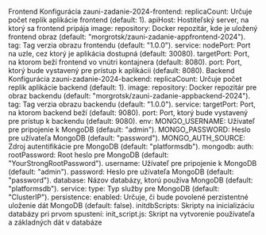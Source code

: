 Frontend Konfigurácia
    zauni-zadanie-2024-frontend:
    replicaCount: Určuje počet replik aplikácie frontend (default: 1).
    apiHost: Hostiteľský server, na ktorý sa frontend pripája
    image:
        repository: Docker repozitár, kde je uložený frontend obraz (default: "morgrotsk/zauni-zadanie-appfrontend-2024").
        tag: Tag verzia obrazu frontendu (default: "1.0.0").
    service:
        nodePort: Port na uzle, cez ktorý je aplikácia dostupná (default: 30080).
        targetPort: Port, na ktorom beží frontend vo vnútri kontajnera (default: 8080).
        port: Port, ktorý bude vystavený pre prístup k aplikácii (default: 8080).
Backend Konfigurácia
    zauni-zadanie-2024-backend:
    replicaCount: Určuje počet replik aplikácie backend (default: 1).
    image:
        repository: Docker repozitár pre obraz backendu (default: "morgrotsk/zauni-zadanie-appbackend-2024").
        tag: Tag verzia obrazu backendu (default: "1.0.0").
    service:
        targetPort: Port, na ktorom backend beží (default: 9080).
        port: Port, ktorý bude vystavený pre prístup k backendu (default: 9080).
    env:
        MONGO_USERNAME: Užívateľ pre pripojenie k MongoDB (default: "admin").
        MONGO_PASSWORD: Heslo pre užívateľa MongoDB (default: "password").
        MONGO_AUTH_SOURCE: Zdroj autentifikácie pre MongoDB (default: "platformsdb").
    mongodb:
        auth:
            rootPassword: Root heslo pre MongoDB (default: "YourStrongRootPassword").
            username: Užívateľ pre pripojenie k MongoDB (default: "admin").
            password: Heslo pre užívateľa MongoDB (default: "password").
            database: Názov databázy, ktorú používa MongoDB (default: "platformsdb").
        service:
            type: Typ služby pre MongoDB (default: "ClusterIP").
            persistence:
            enabled: Určuje, či bude povolené perzistentné uloženie dát MongoDB (default: false).
            initdbScripts: Skripty na inicializáciu databázy pri prvom spustení:
            init_script.js: Skript na vytvorenie používateľa a základných dát v databáze
